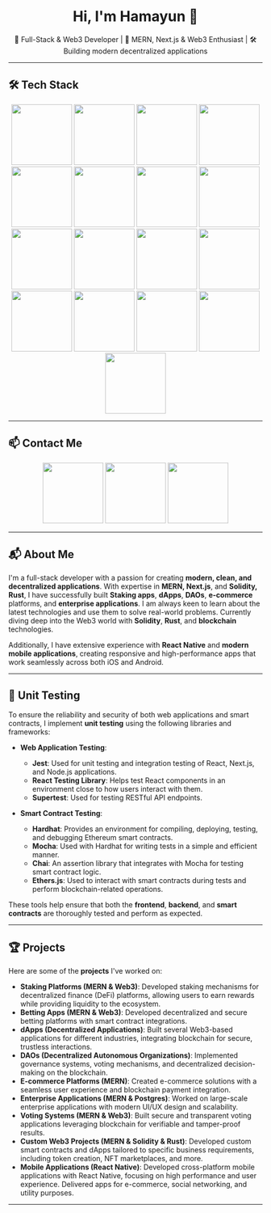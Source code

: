 <h1 align="center">Hi, I'm Hamayun 👋</h1>

<p align="center">🚀 Full-Stack & Web3 Developer | 🧠 MERN, Next.js & Web3 Enthusiast | 🛠️ Building modern decentralized applications</p>

---

## 🛠 Tech Stack

<p align="center">
  <!-- Frontend -->
  <img src="https://img.shields.io/badge/React-20232A?style=for-the-badge&logo=react&logoColor=61DAFB" width="120"/>
  <img src="https://img.shields.io/badge/Next.js-000000?style=for-the-badge&logo=nextdotjs&logoColor=white" width="120"/>
  <img src="https://img.shields.io/badge/Redux-593D88?style=for-the-badge&logo=redux&logoColor=white" width="120"/>
  <img src="https://img.shields.io/badge/TailwindCSS-38B2AC?style=for-the-badge&logo=tailwind-css&logoColor=white" width="120"/>

  <!-- Mobile -->
  <img src="https://img.shields.io/badge/React_Native-20232A?style=for-the-badge&logo=react&logoColor=61DAFB" width="120"/>

  <!-- Backend -->
  <img src="https://img.shields.io/badge/Node.js-339933?style=for-the-badge&logo=nodedotjs&logoColor=white" width="120"/>
  <img src="https://img.shields.io/badge/Express.js-404D59?style=for-the-badge" width="120"/>
  <img src="https://img.shields.io/badge/Rust-000000?style=for-the-badge&logo=rust&logoColor=white" width="120"/>

  <!-- Database -->
  <img src="https://img.shields.io/badge/MongoDB-4EA94B?style=for-the-badge&logo=mongodb&logoColor=white" width="120"/>
  <img src="https://img.shields.io/badge/PostgreSQL-336791?style=for-the-badge&logo=postgresql&logoColor=white" width="120"/>
  <img src="https://img.shields.io/badge/Prisma-2D3748?style=for-the-badge&logo=prisma&logoColor=white" width="120"/>
  <img src="https://img.shields.io/badge/Mongoose-8800E0?style=for-the-badge&logo=mongoose&logoColor=white" width="120"/>

  <!-- Blockchain -->
  <img src="https://img.shields.io/badge/Solidity-363636?style=for-the-badge&logo=solidity&logoColor=white" width="120"/>
  <img src="https://img.shields.io/badge/Hardhat-F9DC3E?style=for-the-badge&logo=ethereum&logoColor=black" width="120"/>
  <img src="https://img.shields.io/badge/Ethers.js-3C3C3D?style=for-the-badge&logo=ethereum&logoColor=white" width="120"/>
  <img src="https://img.shields.io/badge/IPFS-65C2CB?style=for-the-badge&logo=ipfs&logoColor=white" width="120"/>
  <img src="https://img.shields.io/badge/MetaMask-F6851B?style=for-the-badge&logo=metamask&logoColor=white" width="120"/>
</p>

---

## 📫 Contact Me

<p align="center">
  <a href="https://hamayun.netlify.app" target="_blank"><img src="https://img.shields.io/badge/Portfolio-000?style=for-the-badge&logo=vercel&logoColor=white" width="120"/></a>
  <a href="mailto:hamayunsafdar1947@gmail.com"><img src="https://img.shields.io/badge/Email-D14836?style=for-the-badge&logo=gmail&logoColor=white" width="120"/></a>
  <a href="https://www.linkedin.com/in/hamayun-safdar-gill-692706182/" target="_blank"><img src="https://img.shields.io/badge/LinkedIn-0077B5?style=for-the-badge&logo=linkedin&logoColor=white" width="120"/></a>
</p>

---

## 📬 About Me

I'm a full-stack developer with a passion for creating **modern, clean, and decentralized applications**. With expertise in **MERN, Next.js**, and **Solidity, Rust**, I have successfully built **Staking apps**, **dApps**, **DAOs**, **e-commerce** platforms, and **enterprise applications**. I am always keen to learn about the latest technologies and use them to solve real-world problems. Currently diving deep into the Web3 world with **Solidity**, **Rust**, and **blockchain** technologies.

Additionally, I have extensive experience with **React Native** and **modern mobile applications**, creating responsive and high-performance apps that work seamlessly across both iOS and Android.

---

## 🧪 Unit Testing

To ensure the reliability and security of both web applications and smart contracts, I implement **unit testing** using the following libraries and frameworks:

- **Web Application Testing**:
  - **Jest**: Used for unit testing and integration testing of React, Next.js, and Node.js applications.
  - **React Testing Library**: Helps test React components in an environment close to how users interact with them.
  - **Supertest**: Used for testing RESTful API endpoints.

- **Smart Contract Testing**:
  - **Hardhat**: Provides an environment for compiling, deploying, testing, and debugging Ethereum smart contracts.
  - **Mocha**: Used with Hardhat for writing tests in a simple and efficient manner.
  - **Chai**: An assertion library that integrates with Mocha for testing smart contract logic.
  - **Ethers.js**: Used to interact with smart contracts during tests and perform blockchain-related operations.

These tools help ensure that both the **frontend**, **backend**, and **smart contracts** are thoroughly tested and perform as expected.

---

## 🏆 Projects

Here are some of the **projects** I've worked on:


- **Staking Platforms (MERN & Web3)**: Developed staking mechanisms for decentralized finance (DeFi) platforms, allowing users to earn rewards while providing liquidity to the ecosystem.
- **Betting Apps (MERN & Web3)**: Developed decentralized and secure betting platforms with smart contract integrations.
- **dApps (Decentralized Applications)**: Built several Web3-based applications for different industries, integrating blockchain for secure, trustless interactions.
- **DAOs (Decentralized Autonomous Organizations)**: Implemented governance systems, voting mechanisms, and decentralized decision-making on the blockchain.
- **E-commerce Platforms (MERN)**: Created e-commerce solutions with a seamless user experience and blockchain payment integration.
- **Enterprise Applications (MERN & Postgres)**: Worked on large-scale enterprise applications with modern UI/UX design and scalability.
- **Voting Systems (MERN & Web3)**: Built secure and transparent voting applications leveraging blockchain for verifiable and tamper-proof results.
- **Custom Web3 Projects (MERN & Solidity & Rust)**: Developed custom smart contracts and dApps tailored to specific business requirements, including token creation, NFT marketplaces, and more.
- **Mobile Applications (React Native)**: Developed cross-platform mobile applications with React Native, focusing on high performance and user experience. Delivered apps for e-commerce, social networking, and utility purposes.

---
